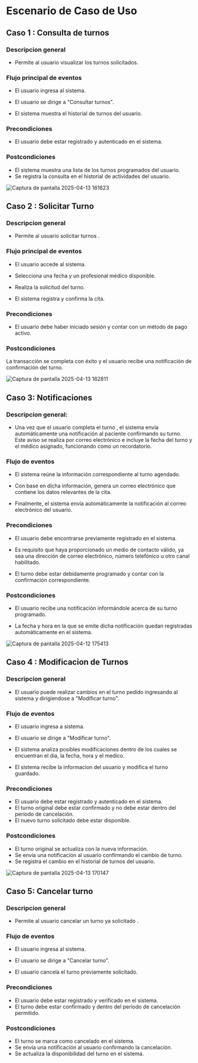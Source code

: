 # Escenario de Caso de Uso 

## Caso 1 : Consulta de turnos

### Descripcion general

 - Permite al usuario visualizar los turnos solicitados.

### Flujo principal de eventos

  - El usuario ingresa al sistema.

  - El usuario se dirige a "Consultar turnos".

  - El sistema muestra el historial de turnos del usuario.


### Precondiciones

 - El usuario debe estar registrado y autenticado en el sistema.

### Postcondiciones

 - El sistema muestra una lista de los turnos programados del usuario.
 - Se registra la consulta en el historial de actividades del usuario.

![Captura de pantalla 2025-04-13 161623](https://github.com/user-attachments/assets/8e824b00-6e14-49b4-8713-b5076364e00e)


## Caso 2 : Solicitar Turno

### Descripcion general

 - Permite al usuario solicitar turnos .


### Flujo principal de eventos
 
 - El usuario accede al sistema.

 - Selecciona una fecha y un profesional médico disponible.

 - Realiza la solicitud del turno.

 - El sistema registra y confirma la cita.

### Precondiciones

- El usuario debe haber iniciado sesión y contar con un método de pago activo.

### Postcondiciones
La transacción se completa con éxito y el usuario recibe una notificación de confirmación del turno.


![Captura de pantalla 2025-04-13 162811](https://github.com/user-attachments/assets/16a24525-fd11-46f0-9053-4f43db6f5b90)


## Caso 3: Notificaciones

### Descripcion general:

 - Una vez que el usuario completa el turno , el sistema envía automáticamente una notificación al paciente 
   confirmando su turno. Este aviso se realiza por correo electrónico e incluye la fecha del turno y el médico 
   asignado, funcionando como un recordatorio.

### Flujo de eventos

- El sistema reúne la información correspondiente al turno agendado.

- Con base en dicha información, genera un correo electrónico que contiene los datos relevantes de la cita.

- Finalmente, el sistema envía automáticamente la notificación al correo electrónico del usuario.


### Precondiciones

- El usuario debe encontrarse previamente registrado en el sistema.

- Es requisito que haya proporcionado un medio de contacto válido, ya sea una dirección de correo electrónico, número 
  telefónico u otro canal habilitado.

- El turno debe estar debidamente programado y contar con la confirmación correspondiente.


### Postcondiciones 

- El usuario recibe una notificación informándole acerca de su turno programado.

- La fecha y hora en la que se emite dicha notificación quedan registradas automáticamente en el sistema.


![Captura de pantalla 2025-04-12 175413](https://github.com/user-attachments/assets/34505b71-c2bd-4500-8de8-9840ab8a3c05)


## Caso 4 : Modificacion de Turnos 

### Descripcion general

 - El usuario puede realizar cambios en el turno pedido ingresando al sistema y dirigiendose a "Modificar turno".

### Flujo de eventos

 - El usuario ingresa a sistema.

 - El usuario se dirige a "Modificar turno".

 - El sistema analiza posibles modificaciones dentro de los cuales se encuentran el dia, la fecha, hora y el medico.

 - El sistema recibe la informacion del usuario y modifica el turno guardado.

### Precondiciones

 - El usuario debe estar registrado y autenticado en el sistema.
 - El turno original debe estar confirmado y no debe estar dentro del período de cancelación.
 - El nuevo turno solicitado debe estar disponible.

### Postcondiciones

 - El turno original se actualiza con la nueva información.
 - Se envía una notificación al usuario confirmando el cambio de turno.
 - Se registra el cambio en el historial de turnos del usuario.


![Captura de pantalla 2025-04-13 170147](https://github.com/user-attachments/assets/aab045c3-a4ef-4d53-9c1f-88d782c47071)


## Caso 5: Cancelar turno

### Descripcion general

 - Permite al usuario cancelar un turno ya solicitado .
 
### Flujo de eventos 

 - El usuario ingresa al sistema.

 - El usuario se dirige a "Cancelar turno".

 - El usuario cancela el turno previamente solicitado.

### Precondiciones

 - El usuario debe estar registrado y verificado en el sistema.
 - El turno debe estar confirmado y dentro del período de cancelación permitido.


### Postcondiciones

 - El turno se marca como cancelado en el sistema.
 - Se envía una notificación al usuario confirmando la cancelación.
 - Se actualiza la disponibilidad del turno en el sistema.

   






